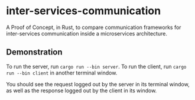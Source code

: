 # inter-services-communication

A Proof of Concept, in Rust, to compare communication frameworks for inter-services communication inside a microservices architecture.

## Demonstration

To run the server, run `cargo run --bin server`. To run the client, run `cargo run --bin client` in another terminal window.

You should see the request logged out by the server in its terminal window, as well as the response logged out by the client in its window.
